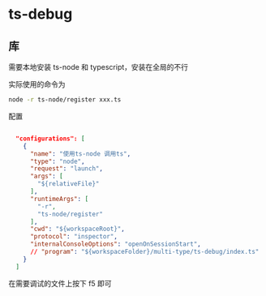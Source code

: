 # ts-debug

## 库

需要本地安装 ts-node 和 typescript，安装在全局的不行

实际使用的命令为

```bash
node -r ts-node/register xxx.ts

```

配置

```json

  "configurations": [
    {
      "name": "使用ts-node 调用ts",
      "type": "node",
      "request": "launch",
      "args": [
        "${relativeFile}"
      ],
      "runtimeArgs": [
        "-r",
        "ts-node/register"
      ],
      "cwd": "${workspaceRoot}",
      "protocol": "inspector",
      "internalConsoleOptions": "openOnSessionStart",
      // "program": "${workspaceFolder}/multi-type/ts-debug/index.ts"
    }
  ]
```

在需要调试的文件上按下 f5 即可
